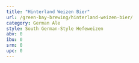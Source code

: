 ```yaml
---
title: "Hinterland Weizen Bier"
url: /green-bay-brewing/hinterland-weizen-bier/
category: German Ale
style: South German-Style Hefeweizen
abv: 0
ibu: 0
srm: 0
upc: 0
---
```



